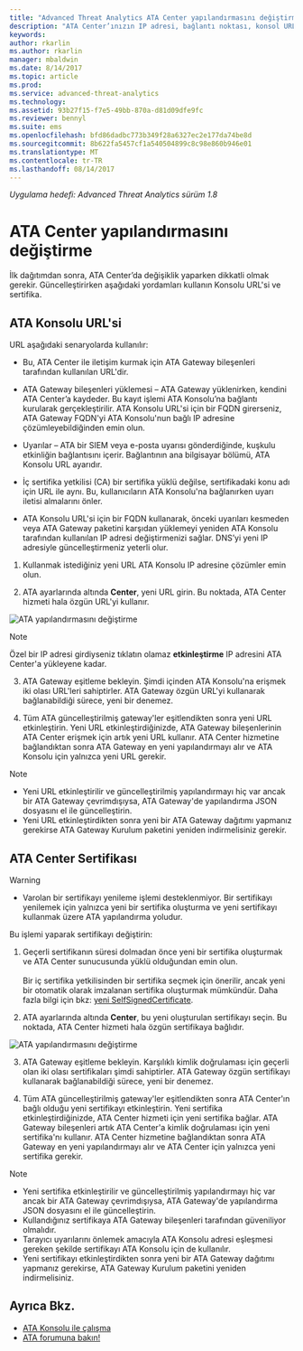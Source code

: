 ```yaml
---
title: "Advanced Threat Analytics ATA Center yapılandırmasını değiştirme | Microsoft Docs"
description: "ATA Center’ınızın IP adresi, bağlantı noktası, konsol URL’si veya sertifikasını nasıl değiştireceğinizi açıklar."
keywords: 
author: rkarlin
ms.author: rkarlin
manager: mbaldwin
ms.date: 8/14/2017
ms.topic: article
ms.prod: 
ms.service: advanced-threat-analytics
ms.technology: 
ms.assetid: 93b27f15-f7e5-49bb-870a-d81d09dfe9fc
ms.reviewer: bennyl
ms.suite: ems
ms.openlocfilehash: bfd86dadbc773b349f28a6327ec2e177da74be8d
ms.sourcegitcommit: 8b622fa5457cf1a540504899c8c98e860b946e01
ms.translationtype: MT
ms.contentlocale: tr-TR
ms.lasthandoff: 08/14/2017
---
```

*Uygulama hedefi: Advanced Threat Analytics sürüm 1.8*



# <a name="modifying-the-ata-center-configuration"></a>ATA Center yapılandırmasını değiştirme


İlk dağıtımdan sonra, ATA Center’da değişiklik yaparken dikkatli olmak gerekir. Güncelleştirirken aşağıdaki yordamları kullanın Konsolu URL'si ve sertifika.

## <a name="the-ata-console-url"></a>ATA Konsolu URL'si

URL aşağıdaki senaryolarda kullanılır:

-   Bu, ATA Center ile iletişim kurmak için ATA Gateway bileşenleri tarafından kullanılan URL'dir.

- ATA Gateway bileşenleri yüklemesi – ATA Gateway yüklenirken, kendini ATA Center’a kaydeder. Bu kayıt işlemi ATA Konsolu’na bağlantı kurularak gerçekleştirilir. ATA Konsolu URL'si için bir FQDN girerseniz, ATA Gateway FQDN'yi ATA Konsolu'nun bağlı IP adresine çözümleyebildiğinden emin olun.

-   Uyarılar – ATA bir SIEM veya e-posta uyarısı gönderdiğinde, kuşkulu etkinliğin bağlantısını içerir. Bağlantının ana bilgisayar bölümü, ATA Konsolu URL ayarıdır.

-   İç sertifika yetkilisi (CA) bir sertifika yüklü değilse, sertifikadaki konu adı için URL ile aynı. Bu, kullanıcıların ATA Konsolu'na bağlanırken uyarı iletisi almalarını önler.

-   ATA Konsolu URL'si için bir FQDN kullanarak, önceki uyarıları kesmeden veya ATA Gateway paketini karşıdan yüklemeyi yeniden ATA Konsolu tarafından kullanılan IP adresi değiştirmenizi sağlar. DNS’yi yeni IP adresiyle güncelleştirmeniz yeterli olur.

1. Kullanmak istediğiniz yeni URL ATA Konsolu IP adresine çözümler emin olun.

2. ATA ayarlarında altında **Center**, yeni URL girin. Bu noktada, ATA Center hizmeti hala özgün URL'yi kullanır. 

 ![ATA yapılandırmasını değiştirme](media/change-center-config.png)

  > [!NOTE]
  > Özel bir IP adresi girdiyseniz tıklatın olamaz **etkinleştirme** IP adresini ATA Center'a yükleyene kadar.
    
3. ATA Gateway eşitleme bekleyin. Şimdi içinden ATA Konsolu'na erişmek iki olası URL'leri sahiptirler. ATA Gateway özgün URL'yi kullanarak bağlanabildiği sürece, yeni bir denemez.

4. Tüm ATA güncelleştirilmiş gateway'ler eşitlendikten sonra yeni URL etkinleştirin. Yeni URL etkinleştirdiğinizde, ATA Gateway bileşenlerinin ATA Center erişmek için artık yeni URL kullanır. ATA Center hizmetine bağlandıktan sonra ATA Gateway en yeni yapılandırmayı alır ve ATA Konsolu için yalnızca yeni URL gerekir. 

> [!NOTE]
> -   Yeni URL etkinleştirilir ve güncelleştirilmiş yapılandırmayı hiç var ancak bir ATA Gateway çevrimdışıysa, ATA Gateway'de yapılandırma JSON dosyasını el ile güncelleştirin.
> -   Yeni URL etkinleştirdikten sonra yeni bir ATA Gateway dağıtımı yapmanız gerekirse ATA Gateway Kurulum paketini yeniden indirmelisiniz gerekir.


## <a name="the-ata-center-certificate"></a>ATA Center Sertifikası

> [!WARNING]
> - Varolan bir sertifikayı yenileme işlemi desteklenmiyor. Bir sertifikayı yenilemek için yalnızca yeni bir sertifika oluşturma ve yeni sertifikayı kullanmak üzere ATA yapılandırma yoludur.


Bu işlemi yaparak sertifikayı değiştirin:

1. Geçerli sertifikanın süresi dolmadan önce yeni bir sertifika oluşturmak ve ATA Center sunucusunda yüklü olduğundan emin olun. <br></br>Bir iç sertifika yetkilisinden bir sertifika seçmek için önerilir, ancak yeni bir otomatik olarak imzalanan sertifika oluşturmak mümkündür. Daha fazla bilgi için bkz: [yeni SelfSignedCertificate](https://technet.microsoft.com/itpro/powershell/windows/pkiclient/new-selfsignedcertificate).

2. ATA ayarlarında altında **Center**, bu yeni oluşturulan sertifikayı seçin. Bu noktada, ATA Center hizmeti hala özgün sertifikaya bağlıdır. 

 ![ATA yapılandırmasını değiştirme](media/change-center-config.png)

3. ATA Gateway eşitleme bekleyin. Karşılıklı kimlik doğrulaması için geçerli olan iki olası sertifikaları şimdi sahiptirler. ATA Gateway özgün sertifikayı kullanarak bağlanabildiği sürece, yeni bir denemez.

4. Tüm ATA güncelleştirilmiş gateway'ler eşitlendikten sonra ATA Center'ın bağlı olduğu yeni sertifikayı etkinleştirin. Yeni sertifika etkinleştirdiğinizde, ATA Center hizmeti için yeni sertifika bağlar. ATA Gateway bileşenleri artık ATA Center'a kimlik doğrulaması için yeni sertifika'nı kullanır. ATA Center hizmetine bağlandıktan sonra ATA Gateway en yeni yapılandırmayı alır ve ATA Center için yalnızca yeni sertifika gerekir. 

> [!NOTE]
> -   Yeni sertifika etkinleştirilir ve güncelleştirilmiş yapılandırmayı hiç var ancak bir ATA Gateway çevrimdışıysa, ATA Gateway'de yapılandırma JSON dosyasını el ile güncelleştirin.
> -   Kullandığınız sertifikaya ATA Gateway bileşenleri tarafından güveniliyor olmalıdır.
> -   Tarayıcı uyarılarını önlemek amacıyla ATA Konsolu adresi eşleşmesi gereken şekilde sertifikayı ATA Konsolu için de kullanılır.
> -   Yeni sertifikayı etkinleştirdikten sonra yeni bir ATA Gateway dağıtımı yapmanız gerekirse, ATA Gateway Kurulum paketini yeniden indirmelisiniz.



 
## <a name="see-also"></a>Ayrıca Bkz.
- [ATA Konsolu ile çalışma](working-with-ata-console.md)
- [ATA forumuna bakın!](https://aka.ms/ata-forum)
